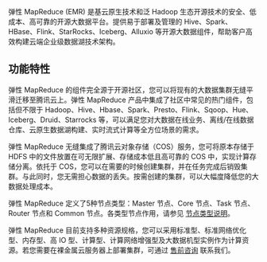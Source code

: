 弹性 MapReduce (EMR) 是基云原生技术和泛 Hadoop 生态开源技术的安全、低成本、高可靠的开源大数据平台。提供易于部署及管理的 Hive、Spark、HBase、Flink、StarRocks、Iceberg、Alluxio 等开源大数据组件，帮助客户高效构建云端企业级数据湖技术架构。

## 功能特性

弹性 MapReduce 的组件完全源于开源社区，您可以将现有的大数据集群无缝平滑迁移至腾讯云上。弹性 MapReduce 产品中集成了社区中常见的热门组件，包括但不限于 Hadoop、Hive、Hbase、Spark、Presto、Flink、Sqoop、Hue、Iceberg、Druid、Starrocks 等，可以满足您对大数据在线业务、离线/在线数据仓库、云原生数据湖构建、实时流式计算等全方位场景的需求。

弹性 MapReduce 无缝集成了腾讯云对象存储（COS）服务，您可将原本存储于 HDFS 中的文件放置在可无限扩展、存储成本低且高可靠的 COS 中，实现计算存储分离。依托于 COS，您可以在需要的时候创建集群，并在任务完成后销毁集群。与此同时，您无需担心数据的丢失。按需创建的集群，可以大幅度降低您的大数据处理成本。

弹性 MapReduce 定义了5种节点类型：Master 节点、Core 节点、Task 节点、Router 节点和 Common 节点。各类型节点作用，请参见 [节点类型说明](https://cloud.tencent.com/document/product/589/14624)。

弹性 MapReduce 目前支持多种资源规格，您可以采用标准型、标准网络优化型、内存型、高 IO 型、计算型、计算网络增强型及大数据机型实例作为计算资源。若您需要在裸金属云服务器上部署集群，可通过 [售前咨询](https://cloud.tencent.com/online-service?from=sales&source=PRESALE) 联系我们。
